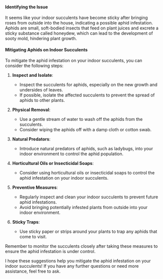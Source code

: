 #### Identifying the Issue

It seems like your indoor succulents have become sticky after bringing roses from outside into the house, indicating a possible aphid infestation. Aphids are small, soft-bodied insects that feed on plant juices and excrete a sticky substance called honeydew, which can lead to the development of sooty mold, hindering plant growth.

#### Mitigating Aphids on Indoor Succulents

To mitigate the aphid infestation on your indoor succulents, you can consider the following steps:

1. **Inspect and Isolate**: 
   - Inspect the succulents for aphids, especially on the new growth and undersides of leaves. 
   - If possible, isolate the affected succulents to prevent the spread of aphids to other plants.

2. **Physical Removal**:
   - Use a gentle stream of water to wash off the aphids from the succulents. 
   - Consider wiping the aphids off with a damp cloth or cotton swab.

3. **Natural Predators**:
   - Introduce natural predators of aphids, such as ladybugs, into your indoor environment to control the aphid population.

4. **Horticultural Oils or Insecticidal Soaps**:
   - Consider using horticultural oils or insecticidal soaps to control the aphid infestation on your indoor succulents.

5. **Preventive Measures**:
   - Regularly inspect and clean your indoor succulents to prevent future aphid infestations.
   - Avoid bringing potentially infested plants from outside into your indoor environment.

6. **Sticky Traps**:
   - Use sticky paper or strips around your plants to trap any aphids that come to visit.

Remember to monitor the succulents closely after taking these measures to ensure the aphid infestation is under control.

I hope these suggestions help you mitigate the aphid infestation on your indoor succulents! If you have any further questions or need more assistance, feel free to ask.